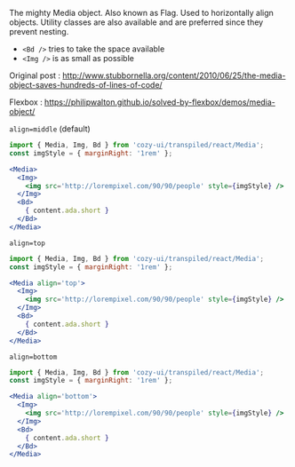 The mighty Media object. Also known as Flag. Used to horizontally align
objects. Utility classes are also available and are preferred since they
prevent nesting.

* `<Bd />` tries to take the space available
* `<Img />` is as small as possible

Original post : http://www.stubbornella.org/content/2010/06/25/the-media-object-saves-hundreds-of-lines-of-code/

Flexbox : https://philipwalton.github.io/solved-by-flexbox/demos/media-object/

`align=middle` (default)

```jsx
import { Media, Img, Bd } from 'cozy-ui/transpiled/react/Media';
const imgStyle = { marginRight: '1rem' };

<Media>
  <Img>
    <img src='http://lorempixel.com/90/90/people' style={imgStyle} />
  </Img>
  <Bd>
    { content.ada.short }
  </Bd>
</Media>
```

`align=top`

```jsx
import { Media, Img, Bd } from 'cozy-ui/transpiled/react/Media';
const imgStyle = { marginRight: '1rem' };

<Media align='top'>
  <Img>
    <img src='http://lorempixel.com/90/90/people' style={imgStyle} />
  </Img>
  <Bd>
    { content.ada.short }
  </Bd>
</Media>
```

`align=bottom`

```jsx
import { Media, Img, Bd } from 'cozy-ui/transpiled/react/Media';
const imgStyle = { marginRight: '1rem' };

<Media align='bottom'>
  <Img>
    <img src='http://lorempixel.com/90/90/people' style={imgStyle} />
  </Img>
  <Bd>
    { content.ada.short }
  </Bd>
</Media>
```
